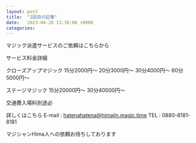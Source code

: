 ```yaml
---
layout: post
title:  "2回目の記事"
date:   2023-04-28 13:30:00 +0900
categories:
---
```

マジック派遣サービスのご依頼はこちらから

サービス料金詳細


クローズアップマジック
15分2000円～
20分3000円～
30分4000円～
60分5000円～

ステージマジック
15分20000円～
30分40000円～

交通費入場料別途必

詳しくはこちら
E-mail : hatenahatena@himajin.magic.time
TEL : 0880-8181-8181

マジシャンHima人への依頼お待ちしております